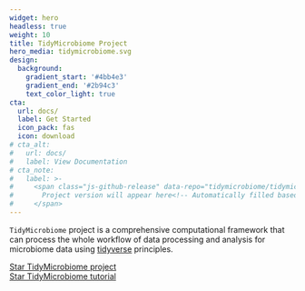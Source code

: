 ```yaml
---
widget: hero
headless: true
weight: 10
title: TidyMicrobiome Project
hero_media: tidymicrobiome.svg
design:
  background:
    gradient_start: '#4bb4e3'
    gradient_end: '#2b94c3'
    text_color_light: true
cta:
  url: docs/
  label: Get Started
  icon_pack: fas
  icon: download
# cta_alt:
#   url: docs/
#   label: View Documentation
# cta_note:
#   label: >-
#     <span class="js-github-release" data-repo="tidymicrobiome/tidymicrobiome-website">
#       Project version will appear here<!-- Automatically filled based on data-repo value -->
#     </span>
---
```


`TidyMicrobiome` project is a comprehensive computational framework that can process the whole workflow of data processing and analysis for microbiome data using [tidyverse](https://www.tidyverse.org/) principles.

<a class="github-button" href="https://github.com/tidymicrobiome" data-icon="octicon-star" data-size="large" data-show-count="true" aria-label="Star Wowchemy Website Builder for Hugo">Star TidyMicrobiome project</a><br><a class="github-button" href="https://github.com/tidymicrobiome/tidymicrobiome-website" data-icon="octicon-star" data-size="large" data-show-count="true" aria-label="Star the Project Docs template">Star TidyMicrobiome tutorial</a><script async defer src="https://buttons.github.io/buttons.js"></script>
